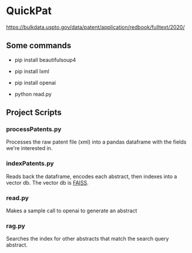 # QuickPat

https://bulkdata.uspto.gov/data/patent/application/redbook/fulltext/2020/

## Some commands
- pip install beautifulsoup4
- pip install lxml
- pip install openai

- python read.py

## Project Scripts
### processPatents.py
Processes the raw patent file (xml) into a pandas dataframe with the fields we're interested in.

### indexPatents.py
Reads back the dataframe, encodes each abstract, then indexes into a vector db. The vector db is [FAISS](https://faiss.ai/index.html).

### read.py
Makes a sample call to openai to generate an abstract

### rag.py
Searches the index for other abstracts that match the search query abstract.
